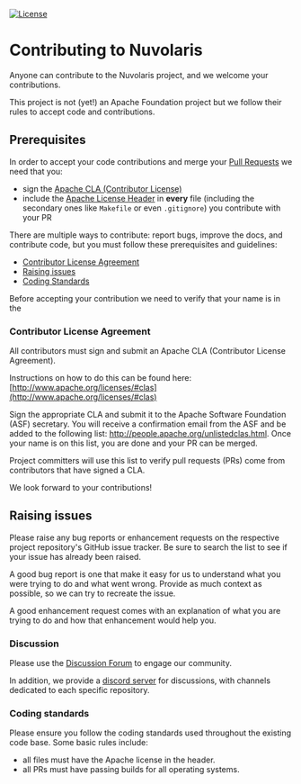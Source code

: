 <!--
#
# Licensed to the Apache Software Foundation (ASF) under one or more
# contributor license agreements.  See the NOTICE file distributed with
# this work for additional information regarding copyright ownership.
# The ASF licenses this file to You under the Apache License, Version 2.0
# (the "License"); you may not use this file except in compliance with
# the License.  You may obtain a copy of the License at
#
#     http://www.apache.org/licenses/LICENSE-2.0
#
# Unless required by applicable law or agreed to in writing, software
# distributed under the License is distributed on an "AS IS" BASIS,
# WITHOUT WARRANTIES OR CONDITIONS OF ANY KIND, either express or implied.
# See the License for the specific language governing permissions and
# limitations under the License.
#
-->
[![License](https://img.shields.io/badge/license-Apache--2.0-blue.svg)](http://www.apache.org/licenses/LICENSE-2.0)

# Contributing to Nuvolaris

Anyone can contribute to the Nuvolaris project, and we welcome your contributions. 

This project is not (yet!) an Apache Foundation project but we follow their rules to accept code and contributions. 

## Prerequisites

In order to accept your code contributions and merge your [Pull Requests](https://docs.github.com/en/pull-requests/collaborating-with-pull-requests/proposing-changes-to-your-work-with-pull-requests/about-pull-requests) we need that you:

- sign the  [Apache CLA (Contributor License)](http://www.apache.org/licenses/#clas)
- include the [Apache License Header](https://www.apache.org/legal/src-headers.html) in **every** file (including the secondary ones like `Makefile` or even `.gitignore`) you contribute with your PR

There are multiple ways to contribute: report bugs, improve the docs, and
contribute code, but you must follow these prerequisites and guidelines:

 - [Contributor License Agreement](#contributor-license-agreement)
 - [Raising issues](#raising-issues)
 - [Coding Standards](#coding-standards)

Before accepting your contribution we need to verify that your name is in the

### Contributor License Agreement

All contributors must sign and submit an Apache CLA (Contributor License Agreement).

Instructions on how to do this can be found here:
[http://www.apache.org/licenses/#clas](http://www.apache.org/licenses/#clas)

Sign the appropriate CLA and submit it to the Apache Software Foundation (ASF) secretary. You will receive a confirmation email from the ASF and be added to
the following list: http://people.apache.org/unlistedclas.html.  Once your name is on this list, you are done and your PR can be merged.

Project committers will use this list to verify pull requests (PRs) come from contributors that have signed a CLA.

We look forward to your contributions!

## Raising issues

Please raise any bug reports or enhancement requests on the respective project repository's GitHub issue tracker. Be sure to search the
list to see if your issue has already been raised.

A good bug report is one that make it easy for us to understand what you were trying to do and what went wrong.
Provide as much context as possible, so we can try to recreate the issue.

A good enhancement request comes with an explanation of what you are trying to do and how that enhancement would help you.

### Discussion

Please use the [Discussion Forum](https://github.com/nuvolaris/nuvolaris/discussions) to engage our community.

In addition, we provide a [discord server](https://discord.gg/VSGG7aQ2Ds) for discussions, with channels dedicated to each specific repository.

### Coding standards

Please ensure you follow the coding standards used throughout the existing
code base. Some basic rules include:

 - all files must have the Apache license in the header.
 - all PRs must have passing builds for all operating systems.
 